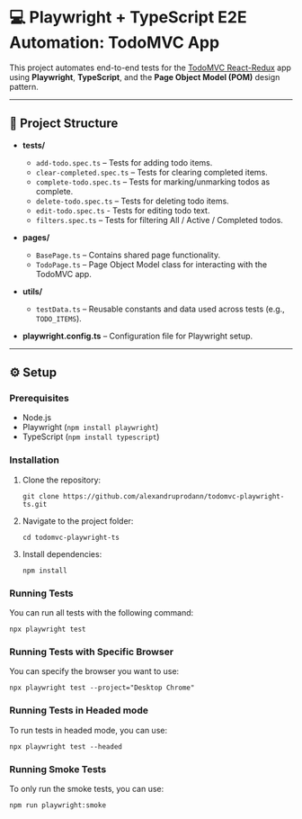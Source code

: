 # 💻 Playwright + TypeScript E2E Automation: TodoMVC App

This project automates end-to-end tests for the [TodoMVC React-Redux](https://todomvc.com/examples/react-redux/dist/) app using **Playwright**, **TypeScript**, and the **Page Object Model (POM)** design pattern.

---

## 📁 Project Structure

- **tests/**
  - `add-todo.spec.ts` – Tests for adding todo items.
  - `clear-completed.spec.ts` – Tests for clearing completed items.
  - `complete-todo.spec.ts` – Tests for marking/unmarking todos as complete.
  - `delete-todo.spec.ts` – Tests for deleting todo items.
  - `edit-todo.spec.ts` - Tests for editing todo text.
  - `filters.spec.ts` – Tests for filtering All / Active / Completed todos.

- **pages/**
  - `BasePage.ts` – Contains shared page functionality.
  - `TodoPage.ts` – Page Object Model class for interacting with the TodoMVC app.

- **utils/**
  - `testData.ts` – Reusable constants and data used across tests (e.g., `TODO_ITEMS`).

- **playwright.config.ts** – Configuration file for Playwright setup.
---

## ⚙️ Setup

### Prerequisites

- Node.js
- Playwright (`npm install playwright`)
- TypeScript (`npm install typescript`)

### Installation

1. Clone the repository:
   ```
   git clone https://github.com/alexandruprodann/todomvc-playwright-ts.git
   ```
   
2. Navigate to the project folder:
   ```
   cd todomvc-playwright-ts
   ```
   
3. Install dependencies:
   ```
   npm install
   ```

### Running Tests

You can run all tests with the following command:
```
npx playwright test
```

### Running Tests with Specific Browser

You can specify the browser you want to use:
```
npx playwright test --project="Desktop Chrome"
```

### Running Tests in Headed mode

To run tests in headed mode, you can use:
```
npx playwright test --headed
```

### Running Smoke Tests

To only run the smoke tests, you can use:
```
npm run playwright:smoke
```
